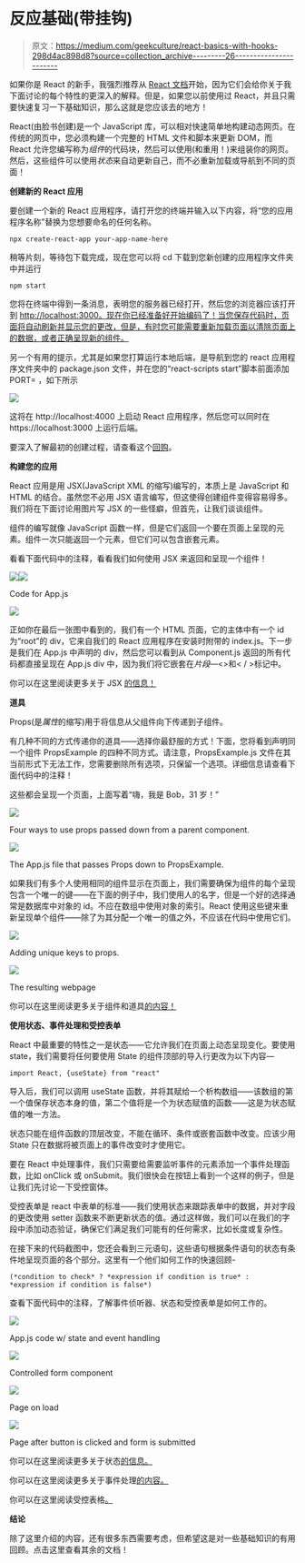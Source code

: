 # 反应基础(带挂钩)

> 原文：<https://medium.com/geekculture/react-basics-with-hooks-298d4ac898d8?source=collection_archive---------26----------------------->

如果你是 React 的新手，我强烈推荐从 [React 文档](https://reactwithhooks.netlify.app/)开始，因为它们会给你关于我下面讨论的每个特性的更深入的解释。但是，如果您以前使用过 React，并且只需要快速复习一下基础知识，那么这就是您应该去的地方！

React(由脸书创建)是一个 JavaScript 库，可以相对快速简单地构建动态网页。在传统的网页中，您必须构建一个完整的 HTML 文件和脚本来更新 DOM，而 React 允许您编写称为*组件*的代码块，然后可以使用(和重用！)来组装你的网页。然后，这些组件可以使用*状态*来自动更新自己，而不必重新加载或导航到不同的页面！

**创建新的 React 应用**

要创建一个新的 React 应用程序，请打开您的终端并输入以下内容，将“您的应用程序名称”替换为您想要命名的任何名称。

```
npx create-react-app your-app-name-here
```

稍等片刻，等待包下载完成，现在您可以将 cd 下载到您新创建的应用程序文件夹中并运行

```
npm start
```

您将在终端中得到一条消息，表明您的服务器已经打开，然后您的浏览器应该打开到 [http://localhost:3000。现在你已经准备好开始编码了！当您保存代码时，页面将自动刷新并显示您的更改，但是，有时您可能需要重新加载页面以清除页面上的数据，或者正确呈现新的组件。](http://localhost:3000.;)

另一个有用的提示，尤其是如果您打算运行本地后端，是导航到您的 react 应用程序文件夹中的 package.json 文件，并在您的“react-scripts start”脚本前面添加 PORT= ，如下所示

![](img/d939422141d1970a92007dde3e52640a.png)

这将在 http://localhost:4000 上启动 React 应用程序，然后您可以同时在 https://localhost:3000 上运行后端。

要深入了解最初的创建过程，请查看这个[回购](https://github.com/facebook/create-react-app)。

**构建您的应用**

React 应用是用 JSX(JavaScript XML 的缩写)编写的，本质上是 JavaScript 和 HTML 的结合。虽然您不必用 JSX 语言编写，但这使得创建组件变得容易得多。我们将在下面讨论用图片写 JSX 的一些怪癖，但首先，让我们谈谈组件。

组件的编写就像 JavaScript 函数一样，但是它们返回一个要在页面上呈现的元素。组件一次只能返回一个元素，但它们可以包含嵌套元素。

看看下面代码中的注释，看看我们如何使用 JSX 来返回和呈现一个组件！

![](img/17b1ddcb6461b22ea3558a1b747d7b62.png)![](img/d74bdd51e266fad1a24303b4b5927d40.png)

Code for App.js

![](img/e8cb6b0d7bec2e83aeefc839c226a8e1.png)

正如你在最后一张图中看到的，我们有一个 HTML 页面，它的主体中有一个 id 为“root”的 div，它来自我们的 React 应用程序在安装时附带的 index.js。下一步是我们在 App.js 中声明的 div，然后您可以看到从 Component.js 返回的所有代码都直接呈现在 App.js div 中，因为我们将它嵌套在*片段*—<>和< / >标记中。

你可以在这里阅读更多关于 JSX [的信息！](https://reactwithhooks.netlify.app/docs/introducing-jsx.html)

**道具**

Props(是*属性*的缩写)用于将信息从父组件向下传递到子组件。

有几种不同的方式传递你的道具——选择你最舒服的方式！下面，您将看到声明同一个组件 PropsExample 的四种不同方式。请注意，PropsExample.js 文件在其当前形式下无法工作，您需要删除所有选项，只保留一个选项。详细信息请查看下面代码中的注释！

这些都会呈现一个页面，上面写着“嗨，我是 Bob，31 岁！”

![](img/dca4f7601a718c484378a26b65bb4751.png)

Four ways to use props passed down from a parent component.

![](img/9f10bb54c47e4da494c2f7ab65f386b4.png)

The App.js file that passes Props down to PropsExample.

如果我们有多个人使用相同的组件显示在页面上，我们需要确保为组件的每个呈现包含一个唯一的键——在下面的例子中，我们使用人的名字，但是一个好的选择通常是数据库中对象的 id。不应在数组中使用对象的索引。React 使用这些键来重新呈现单个组件——除了为其分配一个唯一的值之外，不应该在代码中使用它们。

![](img/b51166ebd15482ebbf4214cae8324255.png)

Adding unique keys to props.

![](img/c7df9692865a4f384d5b0950cd5c4507.png)

The resulting webpage

你可以在这里阅读更多关于组件和道具[的内容！](https://reactwithhooks.netlify.app/docs/components-and-props.html)

**使用状态、事件处理和受控表单**

React 中最重要的特性之一是状态——它允许我们在页面上动态呈现变化。要使用 state，我们需要将任何要使用 State 的组件顶部的导入行更改为以下内容—

```
import React, {useState} from "react"
```

导入后，我们可以调用 useState 函数，并将其赋给一个析构数组——该数组的第一个值保存状态本身的值，第二个值将是一个为状态赋值的函数——这是为状态赋值的唯一方法。

状态只能在组件函数的顶层改变，不能在循环、条件或嵌套函数中改变。应该少用 State 只在数据将被页面上的事件改变时才使用它。

要在 React 中处理事件，我们只需要给需要监听事件的元素添加一个事件处理函数，比如 onClick 或 onSubmit。我们很快会在按钮上看到一个这样的例子，但是让我们先讨论一下受控窗体。

受控表单是 react 中表单的标准——我们使用状态来跟踪表单中的数据，并对字段的更改使用 setter 函数来不断更新状态的值。通过这样做，我们可以在我们的字段中添加动态验证，确保它们满足我们可能有的任何需求，比如长度或复杂性。

在接下来的代码截图中，您还会看到三元语句，这些语句根据条件语句的状态有条件地呈现页面的各个部分。这里有一个他们如何工作的快速回顾-

```
(*condition to check* ? *expression if condition is true* : *expression if condition is false*)
```

查看下面代码中的注释，了解事件侦听器、状态和受控表单是如何工作的。

![](img/907aa51846df7af1f2e67091890cb598.png)

App.js code w/ state and event handling

![](img/f73f6b43a0c57388298056a214c24472.png)

Controlled form component

![](img/082bacc34f694299868358c251237413.png)

Page on load

![](img/ae8ce90d81132e5a8db8fcdc3236585c.png)

Page after button is clicked and form is submitted

你可以在这里阅读更多关于状态[的信息。](https://reactwithhooks.netlify.app/docs/state-and-lifecycle.html)

你可以在这里阅读更多关于事件处理[的内容。](https://reactwithhooks.netlify.app/docs/handling-events.html)

你可以在这里阅读受控表格[。](https://reactwithhooks.netlify.app/docs/forms.html)

**结论**

除了这里介绍的内容，还有很多东西需要考虑，但希望这是对一些基础知识的有用回顾。点击这里查看其余的文档！